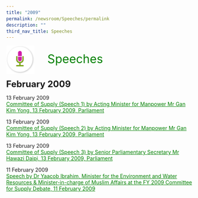 ```yaml
---
title: "2009"
permalink: /newsroom/Speeches/permalink
description: ""
third_nav_title: Speeches
---
```

<img class="MicIcon" src="/images/icons/ico_speeches.png" align="left">
<br><font align="center" color="green" size="+3">&nbsp;&nbsp;&nbsp;&nbsp;Speeches</font><br><br><br>
<font size="+2"><b>February 2009</b></font><br>

13 February 2009<br>
<a class="hyperlink" href="http://www.ssg-wsg.gov.sg/speeches/13_Feb_2009.html">Committee of Supply (Speech 1) by Acting Minister for Manpower Mr Gan Kim Yong, 13 February 2009, Parliament</a>
<style>
img.MicIcon {
  height: 15%;
  width: 15%;
}
a.hyperlink {
	color:green;
	}
	  }
a.hyperlink:hover {
    color:MediumVioletRed;
}
</style>

13 February 2009<br>
<a class="hyperlink" href="http://www.ssg-wsg.gov.sg/speeches/13_Feb_20091.html">Committee of Supply (Speech 2) by Acting Minister for Manpower Mr Gan Kim Yong, 13 February 2009, Parliament</a>
<style>
img.MicIcon {
  height: 15%;
  width: 15%;
}
a.hyperlink {
	color:green;
	}
	  }
a.hyperlink:hover {
    color:MediumVioletRed;
}
</style>

13 February 2009<br>
<a class="hyperlink" href="https://www.ssg-wsg.gov.sg/speeches/13_Feb_20092.html">Committee of Supply (Speech 3) by Senior Parliamentary Secretary Mr Hawazi Daipi, 13 February 2009, Parliament</a>
<style>
img.MicIcon {
  height: 15%;
  width: 15%;
}
a.hyperlink {
	color:green;
	}
	  }
a.hyperlink:hover {
    color:MediumVioletRed;
}
</style>

11 February 2009<br>
<a class="hyperlink" href="http://www.ssg-wsg.gov.sg/speeches/11_Feb_20091.html">Speech by Dr Yaacob Ibrahim, Minister for the Environment and Water Resources & Minister-in-charge of Muslim Affairs at the FY 2009 Committee for Supply Debate, 11 February 2009</a>
<style>
img.MicIcon {
  height: 15%;
  width: 15%;
}
a.hyperlink {
	color:green;
	}
	  }
a.hyperlink:hover {
    color:MediumVioletRed;
}
</style>